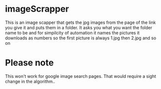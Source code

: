 # imageScrapper
This is an image scapper that gets the jpg images from the page of the link you give it and puts them in a
folder. It asks you what you want the folder name to be and for simpilcity of automation it names the
pictures it downloads as numbers so the first picture is always 1.jpg then 2.jpg and so on

# Please note 

This won't work for google image search pages. That would require a sight change in the algorithm..
